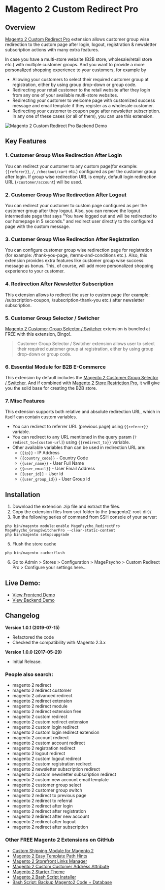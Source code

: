 # Magento 2 Custom Redirect Pro

## Overview
[Magento 2 Custom Redirect Pro](https://www.magepsycho.com/magento-2-custom-redirect-pro.html) extension allows customer group wise redirection to the custom page after login, logout, registration & newsletter subscription actions with many extra features.

In case you have a multi-store website (B2B store, wholesale/retail store etc.) with multiple customer groups. And you want to provide a more personalized shopping experience to your customers, for example by
* Allowing your customers to select their required customer group at registration, either by using group drop-down or group code.
* Redirecting your retail customer to the retail website after they login from any one of your available multi-store websites.
* Redirecting your customer to welcome page with customized success message and email template if they register as a wholesale customer.
* Redirecting your customer to coupon page after newsletter subscription.
In any one of these cases (or all of them), you can use this extension.

![Magento 2 Custom Redirect Pro Backend Demo](http://g.recordit.co/eAqUvOqFl6.gif)

## Key Features
### 1. Customer Group Wise Redirection After Login
You can redirect your customer to any custom page(for example: `{{referer}}`, `/`, `/checkout/cart` etc.) configured as per the customer group after login. If group wise redirection URL is empty, default login redirection URL (`/customer/account`) will be used.


### 2. Customer Group Wise Redirection After Logout
You can redirect your customer to custom page configured as per the customer group after they logout.
Also, you can remove the logout intermediate page that says "You have logged out and will be redirected to our homepage in 5 seconds." and redirect user directly to the configured page with the custom message.


### 3. Customer Group Wise Redirection After Registration
You can configure customer group wise redirection page for registration (for example: /thank-you-page, /terms-and-conditions etc.). 
Also, this extension provides extra features like customer group wise success message as bonus.
This, of course, will add more personalized shopping experience to your customer.

### 4. Redirection After Newsletter Subscription
This extension allows to redirect the user to custom page (for example: /subscription-coupon, /subscription-thank-you etc.) after newsletter subscription.

### 5. Customer Group Selector / Switcher
[Magento 2 Customer Group Selector / Switcher](https://www.magepsycho.com/magento2-customer-group-selector-switcher-pro.html) extension is bundled at FREE with this extension, Bingo!.

> Customer Group Selector / Switcher extension allows user to select their required customer group at registration, either by using group drop-down or group code.

### 6. Essential Module for B2B E-Commerce
This extension by default includes the [Magento 2 Customer Group Selector / Switcher](https://www.magepsycho.com/magento2-customer-group-selector-switcher-pro.html). 
And if combined with [Magento 2 Store Restriction Pro](https://www.magepsycho.com/magento-2-store-restriction-pro.html), it will give you the solid base for creating the B2B store.

### 7. Misc Features
This extension supports both relative and absolute redirection URL, which in itself can contain custom variables.
* You can redirect to referrer URL (previous page) using `{{referer}}` variable.
* You can redirect to any URL mentioned in the query param (`?rediect_to=[custom-url]`) using `{{redirect_to}}` variable.
* Other available variables than can be used in redirection URL are:
    * `{{ip}}` - IP Address
    * `{{country_code}}` - Country Code
    * `{{user_name}}` - User Full Name
    * `{{user_email}}` - User Email Address
    * `{{user_id}}` - User Id
    * `{{user_group_id}}` - User Group Id
    
    
## Installation
1. Download the extension .zip file and extract the files.
1. Copy the extension files from src/ folder to the {magento2-root-dir}/
1. Run the following series of command from SSH console of your server:
```
php bin/magento module:enable MagePsycho_RedirectPro MagePsycho_GroupSwitcherPro --clear-static-content
php bin/magento setup:upgrade
```

5. Flush the store cache
```
php bin/magento cache:flush
```
6. Go to Admin > Stores > Configuration > MagePsycho > Custom Redirect Pro > Configure your settings here...

## Live Demo:
* [View Frontend Demo](http://m2-custom-redirect-pro.mage-expo.com/customer/account/create/)  
* [View Backend Demo](http://m2-custom-redirect-pro.mage-expo.com/admin_m2demo)

## Changelog
**Version 1.0.1 (2019-07-15)**
- Refactored the code
- Checked the compatibility with Magento 2.3.x

**Version 1.0.0 (2017-05-29)**
    
- Initial Release.    

### People also search:

- magento 2 redirect
- magento 2 redirect customer
- magento 2 advanced redirect
- magento 2 redirect extension
- magento 2 redirect module
- magento 2 redirect extension free
- magento 2 custom redirect
- magento 2 custom redirect extension
- magento 2 custom login redirect
- magento 2 custom login redirect extension
- magento 2 account redirect
- magento 2 custom account redirect
- magento 2 registration redirect
- magento 2 logout redirect
- magento 2 custom logout redirect
- magento 2 custom registration redirect
- magento 2 newsletter subscription redirect
- magento 2 custom newsletter subscription redirect
- magento 2 custom new account email template
- magento 2 customer group select
- magento 2 customer group switch
- magento 2 redirect to previous page
- magento 2 redirect to referral
- magento 2 redirect after login
- magento 2 redirect after registration
- magento 2 redirect after new account
- magento 2 redirect after logout
- magento 2 redirect after subscription


### Other FREE Magento 2 Extensions on GitHub

- [Custom Shipping Module for Magento 2](https://github.com/MagePsycho/magento2-custom-shipping)
- [Magento 2 Easy Template Path Hints](https://github.com/MagePsycho/magento2-easy-template-path-hints)
- [Magento 2 Storefront Links Manager](https://github.com/MagePsycho/magento2-storefront-links-manager)
- [Magento 2 Custom Customer Address Attribute](https://github.com/MagePsycho/magento2-custom-customer-address-attribute)
- [Magento 2 Starter Theme](https://github.com/MagePsycho/magento2-starter-theme)
- [Magento 2 Bash Script Installer](https://github.com/MagePsycho/magento2-installer-bash-script)
- [Bash Script: Backup Magento2 Code + Database](https://github.com/MagePsycho/magento2-db-code-backup-bash-script)
